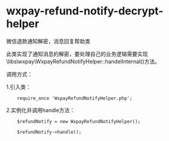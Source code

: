 # wxpay-refund-notify-decrypt-helper
微信退款通知解密，消息回复帮助类

此类实现了通知消息的解密，要处理自己的业务逻辑需要实现\libs\wxpay\WxpayRefundNotifyHelper::handelInternal()方法。

调用方式：

1.引入类：

        require_once 'WxpayRefundNotifyHelper.php';

2.实例化并调用handle方法：

        $refundNotify = new WxpayRefundNotifyHelper();
  
        $refundNotify->handle();
